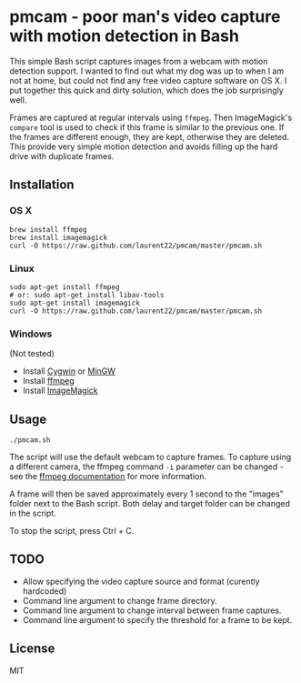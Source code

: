 # pmcam - poor man's video capture with motion detection in Bash

This simple Bash script captures images from a webcam with motion detection support. I wanted to find out what my dog was up to when I am not at home, but could not find any free video capture software on OS X. I put together this quick and dirty solution, which does the job surprisingly well.

Frames are captured at regular intervals using `ffmpeg`. Then ImageMagick's `compare` tool is used to check if this frame is similar to the previous one. If the frames are different enough, they are kept, otherwise they are deleted. This provide very simple motion detection and avoids filling up the hard drive with duplicate frames.

## Installation

### OS X

	brew install ffmpeg
	brew install imagemagick
	curl -O https://raw.github.com/laurent22/pmcam/master/pmcam.sh

### Linux

	sudo apt-get install ffmpeg
	# or: sudo apt-get install libav-tools
	sudo apt-get install imagemagick
	curl -O https://raw.github.com/laurent22/pmcam/master/pmcam.sh

### Windows

(Not tested)

* Install [Cygwin](https://www.cygwin.com/) or [MinGW](http://www.mingw.org/)
* Install [ffmpeg](http://ffmpeg.zeranoe.com/builds/)
* Install [ImageMagick](http://www.imagemagick.org/script/binary-releases.php)

## Usage

	./pmcam.sh

The script will use the default webcam to capture frames. To capture using a different camera, the ffmpeg command `-i` parameter can be changed - see the [ffmpeg documentation](https://trac.ffmpeg.org/wiki/Capture/Webcam) for more information.

A frame will then be saved approximately every 1 second to the "images" folder next to the Bash script. Both delay and target folder can be changed in the script.

To stop the script, press Ctrl + C.

## TODO

* Allow specifying the video capture source and format (curently hardcoded)
* Command line argument to change frame directory.
* Command line argument to change interval between frame captures.
* Command line argument to specify the threshold for a frame to be kept.

## License

MIT
